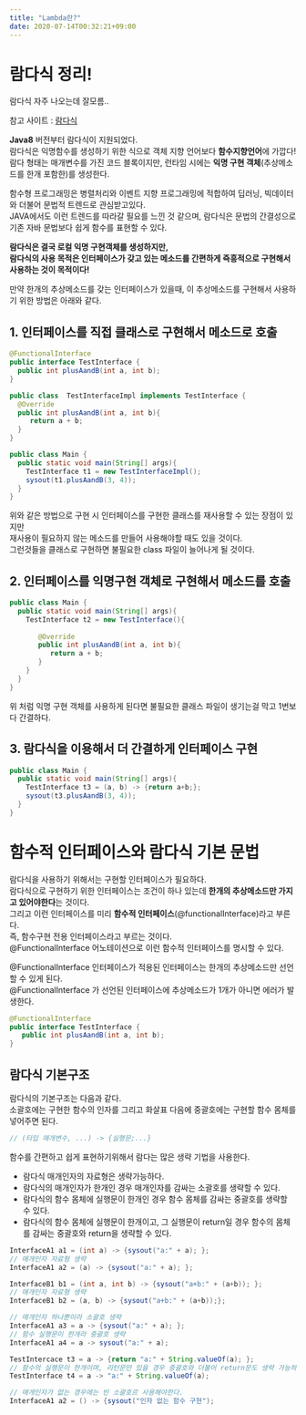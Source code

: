 ```yaml
---
title: "Lambda란?"
date: 2020-07-14T00:32:21+09:00
---
```

# 람다식 정리!  
  
람다식 자주 나오는데 잘모름..  
  
참고 사이트 : [람다식](https://juyoung-1008.tistory.com/48 "람다식")  
  
  
**Java8** 버전부터 람다식이 지원되었다.  
람다식은 익명함수를 생성하기 위한 식으로 객체 지향 언어보다 **함수지향언어**에 가깝다!  
람다 형태는 매개변수를 가진 코드 블록이지만, 런타임 시에는 **익명 구현 객체**(추상메소드를 한개 포함한)를 생성한다.  
  
  
함수형 프로그래밍은 병렬처리와 이벤트 지향 프로그래밍에 적합하여 딥러닝, 빅데이터와 더불어 문법적 트렌드로 관심받고있다.  
JAVA에서도 이런 트렌드를 따라갈 필요를 느낀 것 같으며, 람다식은 문법의 간결성으로 기존 자바 문법보다 쉽게 함수를 표현할 수 있다.  
  
  
**람다식은 결국 로컬 익명 구현객체를 생성하지만,**  
**람다식의 사용 목적은 인터페이스가 갖고 있는 메소드를 간편하게 즉흥적으로 구현해서 사용하는 것이 목적이다!**  
  
  
만약 한개의 추상메소드를 갖는 인터페이스가 있을때, 이 추상메소드를 구현해서 사용하기 위한 방법은 아래와 같다.

## 1. 인터페이스를 직접 클래스로 구현해서 메소드로 호출
```Java
@FunctionalInterface
public interface TestInterface {
  public int plusAandB(int a, int b);
}

public class  TestInterfaceImpl implements TestInterface {
  @Override
  public int plusAandB(int a, int b){
     return a + b;
  }
}

public class Main {
  public static void main(String[] args){
    TestInterface t1 = new TestInterfaceImpl();
    sysout(t1.plusAandB(3, 4));
  }
}
```  
위와 같은 방법으로 구현 시 인터페이스를 구현한 클래스를 재사용할 수 있는 장점이 있지만  
재사용이 필요하지 않는 메소드를 만들어 사용해야할 때도 있을 것이다.  
그런것들을 클래스로 구현하면 불필요한 class 파일이 늘어나게 될 것이다.  

## 2. 인터페이스를 익명구현 객체로 구현해서 메소드를 호출
```Java
public class Main {
  public static void main(String[] args){
    TestInterface t2 = new TestInterface(){
       
       @Override
       public int plusAandB(int a, int b){
          return a + b;
       }
    }
  }
}
```
위 처럼 익명 구현 객체를 사용하게 된다면 불필요한 클래스 파일이 생기는걸 막고 1번보다 간결하다.
  
  
## 3. 람다식을 이용해서 더 간결하게 인터페이스 구현
```Java
public class Main {
  public static void main(String[] args){
	TestInterface t3 = (a, b) -> {return a+b;};
	sysout(t3.plusAandB(3, 4));
  }
}
``` 

# 함수적 인터페이스와 람다식 기본 문법  
람다식을 사용하기 위해서는 구현할 인터페이스가 필요하다.    
람다식으로 구현하기 위한 인터페이스는 조건이 하나 있는데 **한개의 추상메소드만 가지고 있어야한다**는 것이다.  
그리고 이런 인터페이스를 미리 **함수적 인터페이스**(@functionalInterface)라고 부른다.  
즉, 함수구현 전용 인터페이스라고 부르는 것이다.  
@FunctionalInterface 어노테이션으로 이런 함수적 인터페이스를 명시할 수 있다.  
  
@FunctionalInterface 인터페이스가 적용된 인터페이스는 한개의 추상메소드만 선언할 수 있게 된다.  
@FunctionalInterface 가 선언된 인터페이스에 추상메소드가 1개가 아니면 에러가 발생한다.  
```Java
@FunctionalInterface
public interface TestInterface {
   public int plusAandB(int a, int b);
}
```
  
## 람다식 기본구조
람다식의 기본구조는 다음과 같다.  
소괄호에는 구현한 함수의 인자를 그리고 화살표 다음에 중괄호에는 구현할 함수 몸체를 넣어주면 된다.  
```Java
// (타입 매개변수, ...) -> {실행문;...}
```
  
함수를 간편하고 쉽게 표현하기위해서 람다는 많은 생략 기법을 사용한다.  
* 람다식 매개인자의 자료형은 생략가능하다.  
* 람다식의 매개인자가 한개인 경우 매개인자를 감싸는 소괄호를 생략할 수 있다.  
* 람다식의 함수 몸체에 실행문이 한개인 경우 함수 몸체를 감싸는 중괄호를 생략할 수 있다.  
* 람다식의 함수 몸체에 실행문이 한개이고, 그 실행문이 return일 경우 함수의 몸체를 감싸는 중괄호와 return을 생략할 수 있다.  
  
```Java
InterfaceA1 a1 = (int a) -> {sysout("a:" + a); };
// 매개인자 자료형 생략
InterfaceA1 a2 = (a) -> {sysout("a:" + a); };

InterfaceB1 b1 = (int a, int b) -> {sysout("a+b:" + (a+b)); };
// 매개인자 자료형 생략
InterfaceB1 b2 = (a, b) -> {sysout("a+b:" + (a+b));};

// 매개인자 하나뿐이라 소괄호 생략
InterfaceA1 a3 = a -> {sysout("a:" + a); };
// 함수 실행문이 한개라 중괄호 생략
InterfaceA1 a4 = a -> sysout("a:" + a);

TestIntercace t3 = a -> {return "a:" + String.valueOf(a); };
// 함수의 실행문이 한개이며, 리턴문만 있을 경우 중괄호와 더불어 return문도 생략 가능하다.
TestInterface t4 = a -> "a:" + String.valueOf(a);

// 매개인자가 없는 경우에는 빈 소괄호르 사용해야한다.
InterfaceA1 a2 = () -> {sysout("인자 없는 함수 구현");

```